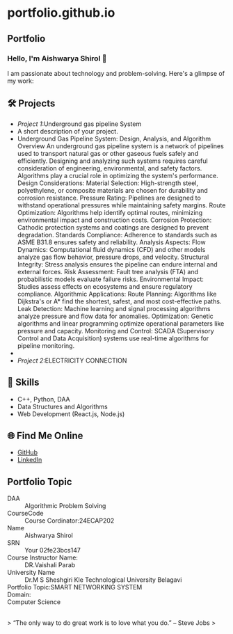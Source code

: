 # portfolio.github.io
## Portfolio

### Hello, I'm Aishwarya Shirol 👋

I am passionate about technology and problem-solving. Here's a glimpse of my work:

## 🛠 Projects
- *Project 1*:Underground gas pipeline System
-  A short description of your project.
-  Underground Gas Pipeline System: Design, Analysis, and Algorithm Overview
An underground gas pipeline system is a network of pipelines used to transport natural gas or other gaseous fuels safely and efficiently. Designing and analyzing such systems requires careful consideration of engineering, environmental, and safety factors. Algorithms play a crucial role in optimizing the system's performance.
Design Considerations:
Material Selection: High-strength steel, polyethylene, or composite materials are chosen for durability and corrosion resistance.
Pressure Rating: Pipelines are designed to withstand operational pressures while maintaining safety margins.
Route Optimization: Algorithms help identify optimal routes, minimizing environmental impact and construction costs.
Corrosion Protection: Cathodic protection systems and coatings are designed to prevent degradation.
Standards Compliance: Adherence to standards such as ASME B31.8 ensures safety and reliability.
Analysis Aspects:
Flow Dynamics: Computational fluid dynamics (CFD) and other models analyze gas flow behavior, pressure drops, and velocity.
Structural Integrity: Stress analysis ensures the pipeline can endure internal and external forces.
Risk Assessment: Fault tree analysis (FTA) and probabilistic models evaluate failure risks.
Environmental Impact: Studies assess effects on ecosystems and ensure regulatory compliance.
Algorithmic Applications:
Route Planning: Algorithms like Dijkstra's or A* find the shortest, safest, and most cost-effective paths.
Leak Detection: Machine learning and signal processing algorithms analyze pressure and flow data for anomalies.
Optimization: Genetic algorithms and linear programming optimize operational parameters like pressure and capacity.
Monitoring and Control: SCADA (Supervisory Control and Data Acquisition) systems use real-time algorithms for pipeline monitoring.
-  
- *Project 2*:ELECTRICITY CONNECTION 
## 🚀 Skills
- C++, Python, DAA
- Data Structures and Algorithms
- Web Development (React.js, Node.js)

## 🌐 Find Me Online
- [GitHub](https://aishwaryasubhasshirol.github.io/portfolio.github.io/)
- [LinkedIn](https://linkedin.com/in/your-linkedin-profile)

## Portfolio Topic

<dl>
<dt>DAA</dt>
<dd>Algorithmic Problem Solving</dd>
<dt>CourseCode </dt>
<dd>Course Cordinator:24ECAP202</dd>
<dt>Name</dt>
<dd>Aishwarya Shirol</dd>
<dt>SRN</dt>
<dd>Your 02fe23bcs147</dd>
<dt>Course Instructor Name:</dt>
<dd>DR.Vaishali Parab</dd>
<dt> University Name</dt>
<dd>Dr.M S Sheshgiri Kle Technological University Belagavi</dd>
<dt>Portfolio Topic:SMART NETWORKING SYSTEM</dt>
<dt>Domain:</dt>
<dt>Computer Science</dt>
<dd></dd>
</dl>

<br> 
> “The only way to do great work is to love what you do.” – Steve Jobs
>

